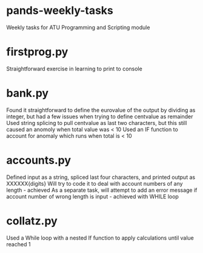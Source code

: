 # pands-weekly-tasks
Weekly tasks for ATU Programming and Scripting module

# firstprog.py
Straightforward exercise in learning to print to console

# bank.py
Found it straightforward to define the eurovalue of the output by dividing as integer, but had a few issues when trying to define centvalue as remainder
Used string splicing to pull centvalue as last two characters, but this still caused an anomoly when total value was < 10
Used an IF function to account for anomaly which runs when total is < 10

# accounts.py
Defined input as a string, spliced last four characters, and printed output as XXXXXX{digits}
Will try to code it to deal with account numbers of any length - achieved
As a separate task, will attempt to add an error message if account number of wrong length is input - achieved with WHILE loop

# collatz.py
Used a While loop with a nested If function to apply calculations until value reached 1